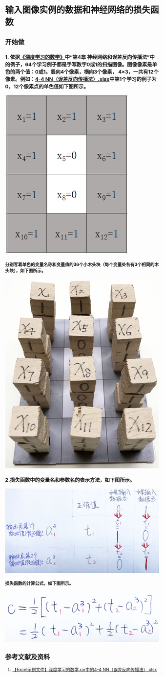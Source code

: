 # 输入图像实例的数据和神经网络的损失函数

## 开始做

### 1. 依据[《深度学习的数学》](https://www.ituring.com.cn/book/2593)中“第4章 神经网络和误差反向传播法”中的例子，64个学习例子都是手写数字0或1的扫描图像。图像像素是单色的两个值：0或1。竖向4个像素，横向3个像素， 4×3，一共有12个像素。例如：[4-4 NN（误差反向传播法）.xlsx](http://www.ituring.com.cn/book/2593)中第1个学习的例子为0，12个像素点的单色值如下图所示。

![](/images/深度学习/神经网络/输入图像实例的数据和神经网络的损失函数/1a1.png)

#### 分别写着单色的变量名称和变量值的36个小木头块（每个变量处各有3个相同的木头块），如下图所示。

![](/images/深度学习/神经网络/输入图像实例的数据和神经网络的损失函数/1a2.jpg)


### 2.损失函数中的变量名和参数名的表示方法，如下图所示。

![](/images/深度学习/神经网络/输入图像实例的数据和神经网络的损失函数/2a1.jpg)

#### 损失函数的计算公式，如下图所示。

![](/images/深度学习/神经网络/输入图像实例的数据和神经网络的损失函数/2a2.jpg)

## 参考文献及资料

1. [【Excel示例文件】深度学习的数学.rar中的4-4 NN（误差反向传播法）.xlsx](http://www.ituring.com.cn/book/2593)